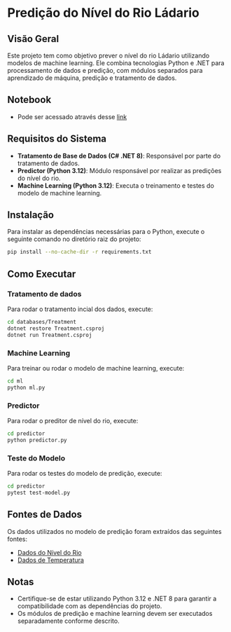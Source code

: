
# Predição do Nível do Rio Ládario

## Visão Geral
Este projeto tem como objetivo prever o nível do rio Ládario utilizando modelos de machine learning. Ele combina tecnologias Python e .NET para processamento de dados e predição, com módulos separados para aprendizado de máquina, predição e tratamento de dados.

## Notebook
- Pode ser acessado através desse [link](https://github.com/senhorbento/MVP-Intelligent-Systems/blob/main/RioL%C3%A1dario.ipynb)

## Requisitos do Sistema
- **Tratamento de Base de Dados (C# .NET 8)**: Responsável por parte do tratamento de dados.
- **Predictor (Python 3.12)**: Módulo responsável por realizar as predições do nível do rio.
- **Machine Learning (Python 3.12)**: Executa o treinamento e testes do modelo de machine learning.

## Instalação
Para instalar as dependências necessárias para o Python, execute o seguinte comando no diretório raiz do projeto:
```bash
pip install --no-cache-dir -r requirements.txt
```

## Como Executar

### Tratamento de dados
Para rodar o tratamento incial dos dados, execute:
```bash
cd databases/Treatment
dotnet restore Treatment.csproj
dotnet run Treatment.csproj
```

### Machine Learning
Para treinar ou rodar o modelo de machine learning, execute:
```bash
cd ml
python ml.py
```

### Predictor
Para rodar o preditor de nível do rio, execute:
```bash
cd predictor
python predictor.py
```

### Teste do Modelo
Para rodar os testes do modelo de predição, execute:
```bash
cd predictor
pytest test-model.py
```

## Fontes de Dados
Os dados utilizados no modelo de predição foram extraídos das seguintes fontes:
- [Dados do Nível do Rio](https://www.marinha.mil.br/chn-6/?q=alturaAnterioresRios)
- [Dados de Temperatura](https://tempo.inmet.gov.br/TabelaEstacoes/A001)

## Notas
- Certifique-se de estar utilizando Python 3.12 e .NET 8 para garantir a compatibilidade com as dependências do projeto.
- Os módulos de predição e machine learning devem ser executados separadamente conforme descrito.
